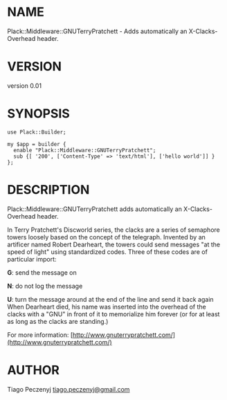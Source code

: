 # NAME

Plack::Middleware::GNUTerryPratchett - Adds automatically an X-Clacks-Overhead header.

# VERSION

version 0.01

# SYNOPSIS

    use Plack::Builder;

    my $app = builder {
      enable "Plack::Middleware::GNUTerryPratchett";
      sub {[ '200', ['Content-Type' => 'text/html'], ['hello world']] }
    };

# DESCRIPTION

Plack::Middleware::GNUTerryPratchett adds automatically an X-Clacks-Overhead header.

In Terry Pratchett's Discworld series, the clacks are a series of semaphore towers loosely based on the concept of the telegraph. Invented by an artificer named Robert Dearheart, the towers could send messages "at the speed of light" using standardized codes. Three of these codes are of particular import:

**G**: send the message on

**N**: do not log the message

**U**: turn the message around at the end of the line and send it back again
When Dearheart died, his name was inserted into the overhead of the clacks with a "GNU" in front of it to memorialize him forever (or for at least as long as the clacks are standing.)

For more information: [http://www.gnuterrypratchett.com/](http://www.gnuterrypratchett.com/)

# AUTHOR

Tiago Peczenyj <tiago.peczenyj@gmail.com>
